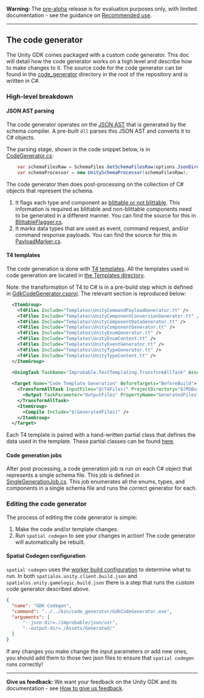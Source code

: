 **Warning:** The [pre-alpha](https://docs.improbable.io/reference/latest/shared/release-policy#maturity-stages) release is for evaluation purposes only, with limited documentation - see the guidance on [Recommended use](../../README.md#recommended-use).

-----


## The code generator

The Unity GDK comes packaged with a custom code generator. This doc will detail how the code generator works on a high level and describe how to make changes to it. The source code for the code generator can be found in the [code_generator](../../code_generator) directory in the root of the repository and is written in C#.

### High-level breakdown

#### JSON AST parsing

The code generator operates on the [JSON AST](https://docs.improbable.io/reference/latest/shared/schema/custom-codegen#abstract-syntax-tree-format) that is generated by the schema compiler. A pre-built `dll` parses this JSON AST and converts it to C# objects.

The parsing stage, shown in the code snippet below, is in [CodeGenerator.cs](../../code_generator/GdkCodeGenerator/src/CodeGenerator.cs):

```csharp
    var schemaFilesRaw = SchemaFiles.GetSchemaFilesRaw(options.JsonDirectory, fileSystem).ToList();
    var schemaProcessor = new UnitySchemaProcessor(schemaFilesRaw);
```

The code generator then does post-processing on the collection of C# objects that represent the schema. 

1. It flags each type and component as [blittable or not blittable](https://docs.microsoft.com/en-us/dotnet/framework/interop/blittable-and-non-blittable-types). This information is required as blittable and non-blittable components need to be generated in a different manner. You can find the source for this in [BlittableFlagger.cs](../../code_generator/GdkCodeGenerator/src/Generation/SchemaProcessing/BlittableFlagger.cs).
2. It marks data types that are used as event, command request, and/or command response payloads. You can find the source for this in [PayloadMarker.cs](../../code_generator/GdkCodeGenerator/src/Generation/SchemaProcessing/PayloadMarker.cs).

#### T4 templates

The code generation is done with [T4 templates](https://msdn.microsoft.com/en-us/library/bb126445.aspx). All the templates used in code generation are located in [the Templates directory](../../code_generator/GdkCodeGenerator/Templates/). 

Note: the transformation of T4 to C# is in a pre-build step which is defined in [GdkCodeGenerator.csproj](../../code_generator/GDKCodeGenerator/GdkCodeGenerator.csproj). The relevant section is reproduced below:

```xml
  <ItemGroup>
    <T4Files Include="Templates\UnityCommandPayloadGenerator.tt" />
    <T4Files Include="Templates\UnityComponentConversionGenerator.tt" />
    <T4Files Include="Templates\UnityComponentDataGenerator.tt" />
    <T4Files Include="Templates\UnityComponentGenerator.tt" />
    <T4Files Include="Templates\UnityEnumGenerator.tt" />
    <T4Files Include="Templates\UnityEnumContent.tt" />
    <T4Files Include="Templates\UnityEventGenerator.tt" />
    <T4Files Include="Templates\UnityTypeGenerator.tt" />
    <T4Files Include="Templates\UnityTypeContent.tt" />
  </ItemGroup>
  
  <UsingTask TaskName="Improbable.TextTemplating.TransformAllTask" AssemblyFile="dependencies/Improbable.TextTemplating/Improbable.TextTemplating.dll" />

  <Target Name="Code Template Generation" BeforeTargets="BeforeBuild">
    <TransformAllTask InputFiles="@(T4Files)" ProjectDirectory="$(MSBuildProjectDirectory)" Imports="Improbable.CodeGeneration.Jobs" ClassNameSpace="Improbable.Gdk.CodeGenerator">
      <Output TaskParameter="OutputFiles" PropertyName="GeneratedFiles" />
    </TransformAllTask>
    <ItemGroup>
      <Compile Include="$(GeneratedFiles)" />
    </ItemGroup>
  </Target>
  ```

Each T4 template is paired with a hand-written partial class that defines the data used in the template. These partial classes can be found [here](../../code_generator/GDKCodeGenerator/src/Generation/Generators/Parts/).

  
#### Code generation jobs

After post processing, a code generation job is run on each C# object that represents a single schema file. This job is defined in [SingleGenerationJob.cs](../../code_generator/GDKCodeGenerator/src/Generation/SingleGenerationJob.cs). This job enumerates all the enums, types, and components in a single schema file and runs the correct generator for each.


### Editing the code generator

The process of editing the code generator is simple:

1. Make the code and/or template changes.
2. Run `spatial codegen` to see your changes in action! The code generator will automatically be rebuilt.


#### Spatial Codegen configuration

`spatial codegen` uses the [worker build configuration](https://docs.improbable.io/reference/latest/shared/worker-configuration/worker-build#using-custom-build-scripts) to determine what to run. In both `spatialos.unity.client.build.json` and `spatialos.unity.gamelogic.build.json` there is a step that runs the custom code generator described above.

```json
{
  "name": "GDK Codegen",
  "command": "../../bin/code_generator/GdkCodeGenerator.exe",
  "arguments": [
      "--json-dir=./improbable/json/usr",
      "--output-dir=./Assets/Generated/"
  ]
}
```

If any changes you make change the input parameters or add new ones, you should add them to those two json files to ensure that `spatial codegen` runs correctly!

----
**Give us feedback:** We want your feedback on the Unity GDK and its documentation  - see [How to give us feedback](../../README.md#give-us-feedback).